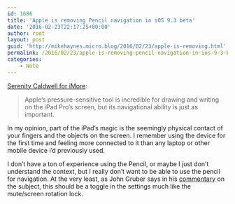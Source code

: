 ```yaml
---
id: 1686
title: 'Apple is removing Pencil navigation in iOS 9.3 beta'
date: '2016-02-23T22:17:25+00:00'
author: root
layout: post
guid: 'http://mikehaynes.micro.blog/2016/02/23/apple-is-removing.html'
permalink: /2016/02/23/apple-is-removing-pencil-navigation-in-ios-9-3-beta/
categories:
    - Note
---
```


[Serenity Caldwell for iMore](http://www.imore.com/apple-dont-cripple-pencils-navigation-ios-93):

> Apple’s pressure-sensitive tool is incredible for drawing and writing on the iPad Pro’s screen, but its navigational ability is just as important.

In my opinion, part of the iPad’s magic is the seemingly physical contact of your fingers and the objects on the screen. I remember using the device for the first time and feeling more connected to it than any laptop or other mobile device i’d previously used.

I don’t have a ton of experience using the Pencil, or maybe I just don’t understand the context, but I really don’t want to be able to use the pencil for navigation. At the very least, as John Gruber says in his [commentary](http://daringfireball.net/linked/2016/02/23/caldwell-apple-pencil) on the subject, this should be a toggle in the settings much like the mute/screen rotation lock.